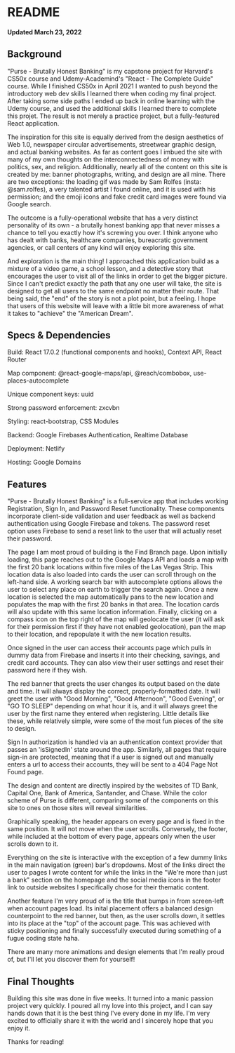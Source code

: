 # README

#### Updated March 23, 2022

## Background

"Purse - Brutally Honest Banking" is my capstone project for Harvard's CS50x course and Udemy-Academind's "React - The Complete Guide" course. While I finished CS50x in April 2021 I wanted to push beyond the introductory web dev skills I learned there when coding my final project. After taking some side paths I ended up back in online learning with the Udemy course, and used the additional skills I learned there to complete this projet. The result is not merely a practice project, but a fully-featured React application.

The inspiration for this site is equally derived from the design aesthetics of Web 1.0, newspaper circular advertisements, streetwear graphic design, and actual banking websites. As far as content goes I imbued the site with many of my own thoughts on the interconnectedness of money with politics, sex, and religion. Additionally, nearly all of the content on this site is created by me: banner photographs, writing, and design are all mine. There are two exceptions: the loading gif was made by Sam Rolfes (insta: @sam.rolfes), a very talented artist I found online, and it is used with his permission; and the emoji icons and fake credit card images were found via Google search.

The outcome is a fully-operational website that has a very distinct personality of its own - a brutally honest banking app that never misses a chance to tell you exactly how it's screwing you over. I think anyone who has dealt with banks, healthcare companies, bureacratic government agencies, or call centers of any kind will enjoy exploring this site.

And exploration is the main thing! I approached this application build as a mixture of a video game, a school lesson, and a detective story that encourages the user to visit all of the links in order to get the bigger picture. Since I can't predict exactly the path that any one user will take, the site is designed to get all users to the same endpoint no matter their route. That being said, the "end" of the story is not a plot point, but a feeling. I hope that users of this website will leave with a little bit more awareness of what it takes to "achieve" the "American Dream".

## Specs & Dependencies

Build: React 17.0.2 (functional components and hooks), Context API, React Router

Map component: @react-google-maps/api, @reach/combobox, use-places-autocomplete

Unique component keys: uuid

Strong password enforcement: zxcvbn

Styling: react-bootstrap, CSS Modules

Backend: Google Firebases Authentication, Realtime Database

Deployment: Netlify

Hosting: Google Domains

## Features

"Purse - Brutally Honest Banking" is a full-service app that includes working Registration, Sign In, and Password Reset functionality. These components incorporate client-side validation and user feedback as well as backend authentication using Google Firebase and tokens. The password reset option uses Firebase to send a reset link to the user that will actually reset their password.

The page I am most proud of building is the Find Branch page. Upon initially loading, this page reaches out to the Google Maps API and loads a map with the first 20 bank locations within five miles of the Las Vegas Strip. This location data is also loaded into cards the user can scroll through on the left-hand side. A working search bar with autocomplete options allows the user to select any place on earth to trigger the search again. Once a new location is selected the map automatically pans to the new location and populates the map with the first 20 banks in that area. The location cards will also update with this same location information. Finally, clicking on a compass icon on the top right of the map will geolocate the user (it will ask for their permission first if they have not enabled geolocation), pan the map to their location, and repopulate it with the new location results.

Once signed in the user can access their accounts page which pulls in dummy data from Firebase and inserts it into their checking, savings, and credit card accounts. They can also view their user settings and reset their password here if they wish.

The red banner that greets the user changes its output based on the date and time. It will always display the correct, properly-formatted date. It will greet the user with "Good Morning", "Good Afternoon", "Good Evening", or "GO TO SLEEP" depending on what hour it is, and it will always greet the user by the first name they entered when registering. Little details like these, while relatively simple, were some of the most fun pieces of the site to design.

Sign In authorization is handled via an authentication context provider that passes an 'isSignedIn' state around the app. Similarly, all pages that require sign-in are protected, meaning that if a user is signed out and manually enters a url to access their accounts, they will be sent to a 404 Page Not Found page.

The design and content are directly inspired by the websites of TD Bank, Capital One, Bank of America, Santander, and Chase. While the color scheme of Purse is different, comparing some of the components on this site to ones on those sites will reveal similarities.

Graphically speaking, the header appears on every page and is fixed in the same position. It will not move when the user scrolls. Conversely, the footer, while included at the bottom of every page, appears only when the user scrolls down to it.

Everything on the site is interactive with the exception of a few dummy links in the main navigation (green) bar's dropdowns. Most of the links direct the user to pages I wrote content for while the links in the "We're more than just a bank" section on the homepage and the social media icons in the footer link to outside websites I specifically chose for their thematic content.

Another feature I'm very proud of is the title that bumps in from screen-left when account pages load. Its inital placement offers a balanced design counterpoint to the red banner, but then, as the user scrolls down, it settles into its place at the "top" of the account page. This was achieved with sticky positioning and finally successfully executed during something of a fugue coding state haha.

There are many more animations and design elements that I'm really proud of, but I'll let you discover them for yourself!

## Final Thoughts

Building this site was done in five weeks. It turned into a manic passion project very quickly. I poured all my love into this project, and I can say hands down that it is the best thing I've every done in my life. I'm very excited to officially share it with the world and I sincerely hope that you enjoy it.

Thanks for reading!
